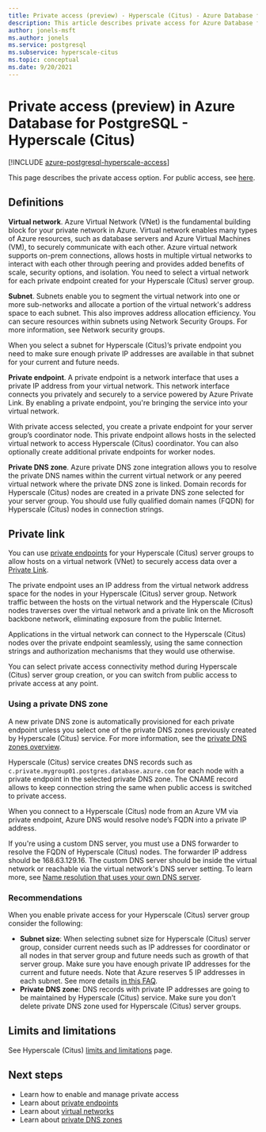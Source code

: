 ```yaml
---
title: Private access (preview) - Hyperscale (Citus) - Azure Database for PostgreSQL
description: This article describes private access for Azure Database for PostgreSQL - Hyperscale (Citus).
author: jonels-msft
ms.author: jonels
ms.service: postgresql
ms.subservice: hyperscale-citus
ms.topic: conceptual
ms.date: 9/20/2021
---
```


# Private access (preview) in Azure Database for PostgreSQL - Hyperscale (Citus)

[!INCLUDE [azure-postgresql-hyperscale-access](../../includes/azure-postgresql-hyperscale-access.md)]

This page describes the private access option. For public access, see
[here](concepts-hyperscale-firewall-rules.md).

## Definitions

**Virtual network**. Azure Virtual Network (VNet) is the fundamental building
block for your private network in Azure. Virtual network enables many types of
Azure resources, such as database servers and Azure Virtual Machines (VM), to
securely communicate with each other. Azure virtual network supports on-prem
connections, allows hosts in multiple virtual networks to interact with each
other through peering and provides added benefits of scale, security options,
and isolation. You need to select a virtual network for each private endpoint
created for your Hyperscale (Citus) server group.

**Subnet**. Subnets enable you to segment the virtual network into one or more
sub-networks and allocate a portion of the virtual network's address space to
each subnet. This also improves address allocation efficiency. You can secure
resources within subnets using Network Security Groups. For more information,
see Network security groups.

When you select a subnet for Hyperscale (Citus)’s private endpoint you need to
make sure enough private IP addresses are available in that subnet for your
current and future needs.

**Private endpoint**. A private endpoint is a network interface that uses a
private IP address from your virtual network. This network interface connects
you privately and securely to a service powered by Azure Private Link. By
enabling a private endpoint, you're bringing the service into your virtual
network.

With private access selected, you create a private endpoint for your server
group’s coordinator node. This private endpoint allows hosts in the selected
virtual network to access Hyperscale (Citus) coordinator. You can also
optionally create additional private endpoints for worker nodes.

**Private DNS zone**. Azure private DNS zone integration allows you to resolve
the private DNS names within the current virtual network or any peered virtual
network where the private DNS zone is linked. Domain records for Hyperscale
(Citus) nodes are created in a private DNS zone selected for your server group.
You should use fully qualified domain names (FQDN) for Hyperscale (Citus) nodes
in connection strings.

## Private link

You can use [private
endpoints](/azure/private-link/private-endpoint-overview)
for your Hyperscale (Citus) server groups to allow hosts on a virtual network
(VNet) to securely access data over a [Private
Link](/azure/private-link/private-link-overview).

The private endpoint uses an IP address from the virtual network address space
for the nodes in your Hyperscale (Citus) server group. Network traffic between
the hosts on the virtual network and the Hyperscale (Citus) nodes traverses
over the virtual network and a private link on the Microsoft backbone network,
eliminating exposure from the public Internet.

Applications in the virtual network can connect to the Hyperscale (Citus) nodes
over the private endpoint seamlessly, using the same connection strings and
authorization mechanisms that they would use otherwise.

You can select private access connectivity method during Hyperscale (Citus)
server group creation, or you can switch from public access to private access
at any point.

### Using a private DNS zone

A new private DNS zone is automatically provisioned for each private endpoint
unless you select one of the private DNS zones previously created by Hyperscale
(Citus) service. For more information, see the [private DNS zones
overview](/azure/dns/private-dns-overview).

Hyperscale (Citus) service creates DNS records such as
`c.private.mygroup01.postgres.database.azure.com` for each node with a private
endpoint in the selected private DNS zone. The CNAME record allows to keep
connection string the same when public access is switched to private access.

When you connect to a Hyperscale (Citus) node from an Azure VM via private
endpoint, Azure DNS would resolve node’s FQDN into a private IP address.

If you're using a custom DNS server, you must use a DNS forwarder to resolve
the FQDN of Hyperscale (Citus) nodes. The forwarder IP address should be
168.63.129.16. The custom DNS server should be inside the virtual network or
reachable via the virtual network's DNS server setting. To learn more, see
[Name resolution that uses your own DNS
server](/azure/virtual-network/virtual-networks-name-resolution-for-vms-and-role-instances#name-resolution-that-uses-your-own-dns-server).

### Recommendations

When you enable private access for your Hyperscale (Citus) server group
consider the following:

* **Subnet size**: When selecting subnet size for Hyperscale (Citus) server
  group, consider current needs such as IP addresses for coordinator or all
  nodes in that server group and future needs such as growth of that server
  group. Make sure you have enough private IP addresses for the current and
  future needs. Note that Azure reserves 5 IP addresses in each subnet. See
  more details [in this
  FAQ](/azure/virtual-network/virtual-networks-faq#configuration).
* **Private DNS zone**: DNS records with private IP addresses are going to be
  maintained by Hyperscale (Citus) service. Make sure you don’t delete private
  DNS zone used for Hyperscale (Citus) server groups.

## Limits and limitations

See Hyperscale (Citus) [limits and limitations](concepts-hyperscale-limits.md)
page.

## Next steps

* Learn how to enable and manage private access
* Learn about [private
  endpoints](/azure/private-link/private-endpoint-overview)
* Learn about [virtual
  networks](/azure/virtual-network/concepts-and-best-practices)
* Learn about [private DNS zones](/azure/dns/private-dns-overview)
